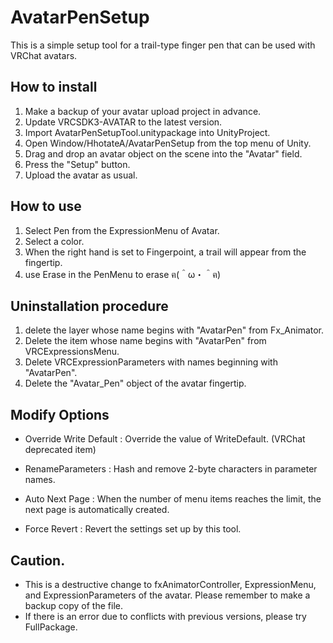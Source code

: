 # AvatarPenSetup

This is a simple setup tool for a trail-type finger pen that can be used with VRChat avatars.

## How to install
1. Make a backup of your avatar upload project in advance.
2. Update VRCSDK3-AVATAR to the latest version.
3. Import AvatarPenSetupTool.unitypackage into UnityProject.
4. Open Window/HhotateA/AvatarPenSetup from the top menu of Unity.
5. Drag and drop an avatar object on the scene into the "Avatar" field.
6. Press the "Setup" button.
7. Upload the avatar as usual.

## How to use
1. Select Pen from the ExpressionMenu of Avatar.
2. Select a color.
3. When the right hand is set to Fingerpoint, a trail will appear from the fingertip.
4. use Erase in the PenMenu to erase ฅ(＾ω・＾ฅ)

## Uninstallation procedure
1. delete the layer whose name begins with "AvatarPen" from Fx_Animator.
2. Delete the item whose name begins with "AvatarPen" from VRCExpressionsMenu.
3. Delete VRCExpressionParameters with names beginning with "AvatarPen".
4. Delete the "Avatar_Pen" object of the avatar fingertip.

## Modify Options
- Override Write Default : Override the value of WriteDefault. (VRChat deprecated item)
- RenameParameters : Hash and remove 2-byte characters in parameter names.
- Auto Next Page : When the number of menu items reaches the limit, the next page is automatically created.

- Force Revert : Revert the settings set up by this tool.

## Caution.
- This is a destructive change to fxAnimatorController, ExpressionMenu, and ExpressionParameters of the avatar. Please remember to make a backup copy of the file.
- If there is an error due to conflicts with previous versions, please try FullPackage.
